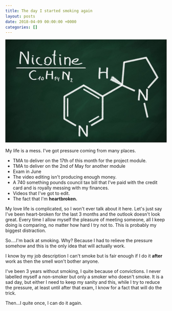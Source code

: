 ```yaml
---
title: The day I started smoking again
layout: posts
date: 2018-04-09 00:00:00 +0000
categories: []
---
```

![](/uploads/2018/04/09/nicotine.jpg)

My life is a mess. I've got pressure coming from many places.

* TMA to deliver on the 17th of this month for the project module.
* TMA to deliver on the 2nd of May for another module
* Exam in June
* The video editing isn't producing enough money.
* A 740 something pounds council tax bill that I've paid with the credit card and is royally messing with my finances.
* Videos that I've got to edit.
* The fact that I'm **heartbroken.**

My love life is complicated, so I won't ever talk about it here. Let's just say I've been heart-broken for the last 3 months and the outlook doesn't look great. Every time I allow myself the pleasure of meeting someone, all I keep doing is comparing, no matter how hard I try not to. This is probably my biggest distraction.

So....I'm back at smoking. Why? Because I had to relieve the pressure somehow and this is the only idea that will actually work.

I know by my job description I can't smoke but is fair enough if I do it **after** work as then the smell won't bother anyone.

I've been 3 years without smoking, I quite because of convictions. I never labelled myself a non-smoker but only a smoker who doesn't smoke. It is a sad day, but either I need to keep my sanity and this, while I try to reduce the pressure, at least until after that exam, I know for a fact that will do the trick. 

Then...I quite once, I can do it again. 